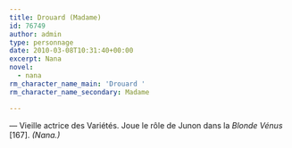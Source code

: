 ```yaml
---
title: Drouard (Madame)
id: 76749
author: admin
type: personnage
date: 2010-03-08T10:31:40+00:00
excerpt: Nana
novel:
  - nana
rm_character_name_main: 'Drouard '
rm_character_name_secondary: Madame

---
```

— Vieille actrice des Variétés. Joue le rôle de Junon dans la _Blonde Vénus_ [167]. _(Nana.)_